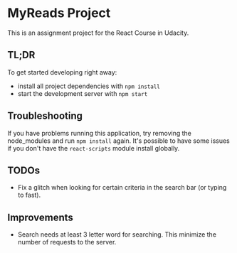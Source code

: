 # MyReads Project

This is an assignment project for the React Course in Udacity.

## TL;DR

To get started developing right away:

* install all project dependencies with `npm install`
* start the development server with `npm start`


## Troubleshooting
If you have problems running this application, try removing the node_modules and run `npm install` again. It's possible to have some issues if you don't have the `react-scripts` module install globally.

## TODOs

* Fix a glitch when looking for certain criteria in the search bar (or typing to fast).


## Improvements

* Search needs at least 3 letter word for searching. This minimize the number of requests to the server.


